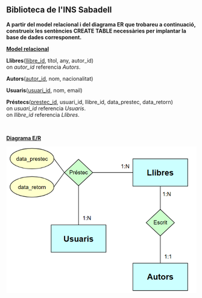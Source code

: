 ## Biblioteca de l'INS Sabadell

**A partir del model relacional i del diagrama ER que trobareu a continuació, construeix les sentències CREATE TABLE necessàries per implantar la base de dades corresponent.**

<ins>**Model relacional**</ins>

**Llibres**(<ins>llibre_id</ins>, títol, any, autor_id)<br>
  on *autor_id* referencia *Autors*.

**Autors**(<ins>autor_id</ins>, nom, nacionalitat)

**Usuaris**(<ins>usuari_id</ins>, nom, email)

**Préstecs**(<ins>prestec_id</ins>, usuari_id, llibre_id, data_prestec, data_retorn)<br>
  on *usuari_id* referencia *Usuaris*.<br>
  on *llibre_id* referencia *Llibres*.

<br>

<ins>**Diagrama E/R**</ins>

  <div style="text-align: center;">
    <img src="https://github.com/victordomgs/Bases-de-Dades/blob/main/SQL-DDL/EER/EER-bibliotecaINSSabadell.png" alt="EER-bibliotecaINSSabadell" width="655" height="auto"/>
  </div>
